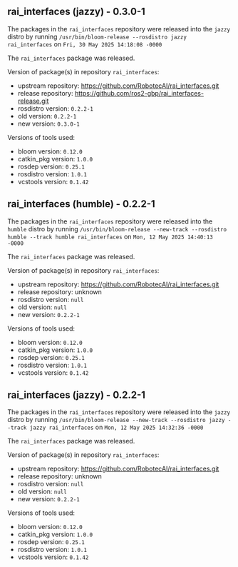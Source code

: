 ## rai_interfaces (jazzy) - 0.3.0-1

The packages in the `rai_interfaces` repository were released into the `jazzy` distro by running `/usr/bin/bloom-release --rosdistro jazzy rai_interfaces` on `Fri, 30 May 2025 14:18:08 -0000`

The `rai_interfaces` package was released.

Version of package(s) in repository `rai_interfaces`:

- upstream repository: https://github.com/RobotecAI/rai_interfaces.git
- release repository: https://github.com/ros2-gbp/rai_interfaces-release.git
- rosdistro version: `0.2.2-1`
- old version: `0.2.2-1`
- new version: `0.3.0-1`

Versions of tools used:

- bloom version: `0.12.0`
- catkin_pkg version: `1.0.0`
- rosdep version: `0.25.1`
- rosdistro version: `1.0.1`
- vcstools version: `0.1.42`


## rai_interfaces (humble) - 0.2.2-1

The packages in the `rai_interfaces` repository were released into the `humble` distro by running `/usr/bin/bloom-release --new-track --rosdistro humble --track humble rai_interfaces` on `Mon, 12 May 2025 14:40:13 -0000`

The `rai_interfaces` package was released.

Version of package(s) in repository `rai_interfaces`:

- upstream repository: https://github.com/RobotecAI/rai_interfaces.git
- release repository: unknown
- rosdistro version: `null`
- old version: `null`
- new version: `0.2.2-1`

Versions of tools used:

- bloom version: `0.12.0`
- catkin_pkg version: `1.0.0`
- rosdep version: `0.25.1`
- rosdistro version: `1.0.1`
- vcstools version: `0.1.42`


## rai_interfaces (jazzy) - 0.2.2-1

The packages in the `rai_interfaces` repository were released into the `jazzy` distro by running `/usr/bin/bloom-release --new-track --rosdistro jazzy --track jazzy rai_interfaces` on `Mon, 12 May 2025 14:32:36 -0000`

The `rai_interfaces` package was released.

Version of package(s) in repository `rai_interfaces`:

- upstream repository: https://github.com/RobotecAI/rai_interfaces.git
- release repository: unknown
- rosdistro version: `null`
- old version: `null`
- new version: `0.2.2-1`

Versions of tools used:

- bloom version: `0.12.0`
- catkin_pkg version: `1.0.0`
- rosdep version: `0.25.1`
- rosdistro version: `1.0.1`
- vcstools version: `0.1.42`


